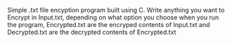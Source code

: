 Simple .txt file encyption program built using C. Write anything you want to Encrypt in Input.txt, depending on what option you choose when you run the program, Encrypted.txt are the encryped contents of Input.txt and Decrypted.txt are the decrypted contents of Encrypted.txt
